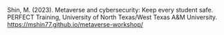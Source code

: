 Shin, M. (2023). Metaverse and cybersecurity: Keep every student safe. PERFECT Training, University of North Texas/West Texas A&M University.
https://mshin77.github.io/metaverse-workshop/
